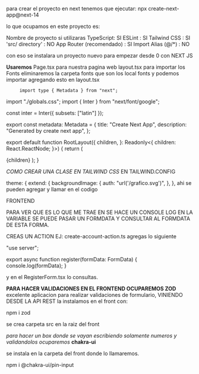 para crear el proyecto en next tenemos que ejecutar:
npx create-next-app@next-14

lo que ocupamos en este proyecto es:

Nombre de proyecto
si utilizaras TypeScript: SI
ESLint : SI
Tailwind CSS : SI
'src/ directory' : NO
App Router (recomendado) : SI
Import Alias (@/\*) : NO

con eso se instalara un proyecto nuevo para empezar desde 0 con NEXT JS

**Usaremos** Page.tsx para nuestra pagina web
layout.tsx para importar los Fonts
eliminaremos la carpeta fonts que son los local fonts y podemos importar agregando esto en layout.tsx

         import type { Metadata } from "next";

import "./globals.css";
import { Inter } from "next/font/google";

const inter = Inter({ subsets: ["latin"] });

export const metadata: Metadata = {
title: "Create Next App",
description: "Generated by create next app",
};

export default function RootLayout({
children,
}: Readonly<{
children: React.ReactNode;
}>) {
return (

<html lang="en">
<body className={inter.className}>{children}</body>
</html>
);
}

_COMO CREAR UNA CLASE EN TAILWIND CSS_
EN TAILWIND.CONFIG

theme: {
extend: {
backgroundImage: {
auth: "url('/grafico.svg')",
},
},
ahi se pueden agregar y llamar en el codigo

FRONTEND

PARA VER QUE ES LO QUE ME TRAE EN SE HACE UN CONSOLE LOG EN LA VARIABLE SE PUEDE PASAR UN FORMDATA Y CONSULTAR AL FORMDATA DE ESTA FORMA.

CREAS UN ACTION EJ: create-account-action.ts
agregas lo siguiente

"use server";

export async function register(formData: FormData) {
console.log(formData);
}

y en el RegisterForm.tsx lo consultas.

<form className="mt-14 space-y-5" noValidate action={register}>

**PARA HACER VALIDACIONES EN EL FRONTEND OCUPAREMOS ZOD**
excelente aplicacion para realizar validaciones de formulario, VINIENDO DESDE LA API REST
la instalamos en el front con:

npm i zod

se crea carpeta src en la raiz del front

_para hacer un box donde se vayan escribiendo solamente numeros y validandolos ocuparemos_
**chakra-ui**

se instala en la carpeta del front donde lo llamaremos.

npm i @chakra-ui/pin-input
